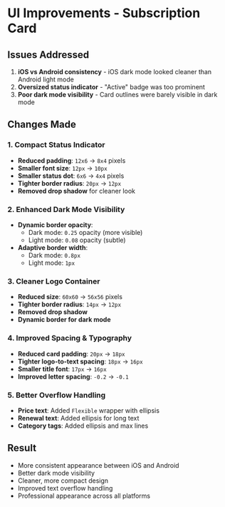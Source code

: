 # UI Improvements - Subscription Card

## Issues Addressed
1. **iOS vs Android consistency** - iOS dark mode looked cleaner than Android light mode
2. **Oversized status indicator** - "Active" badge was too prominent
3. **Poor dark mode visibility** - Card outlines were barely visible in dark mode

## Changes Made

### 1. Compact Status Indicator
- **Reduced padding**: `12x6` → `8x4` pixels
- **Smaller font size**: `12px` → `10px`
- **Smaller status dot**: `6x6` → `4x4` pixels
- **Tighter border radius**: `20px` → `12px`
- **Removed drop shadow** for cleaner look

### 2. Enhanced Dark Mode Visibility
- **Dynamic border opacity**: 
  - Dark mode: `0.25` opacity (more visible)
  - Light mode: `0.08` opacity (subtle)
- **Adaptive border width**:
  - Dark mode: `0.8px`
  - Light mode: `1px`

### 3. Cleaner Logo Container
- **Reduced size**: `60x60` → `56x56` pixels
- **Tighter border radius**: `14px` → `12px`
- **Removed drop shadow**
- **Dynamic border for dark mode**

### 4. Improved Spacing & Typography
- **Reduced card padding**: `20px` → `18px`
- **Tighter logo-to-text spacing**: `18px` → `16px`
- **Smaller title font**: `17px` → `16px`
- **Improved letter spacing**: `-0.2` → `-0.1`

### 5. Better Overflow Handling
- **Price text**: Added `Flexible` wrapper with ellipsis
- **Renewal text**: Added ellipsis for long text
- **Category tags**: Added ellipsis and max lines

## Result
- More consistent appearance between iOS and Android
- Better dark mode visibility
- Cleaner, more compact design
- Improved text overflow handling
- Professional appearance across all platforms 